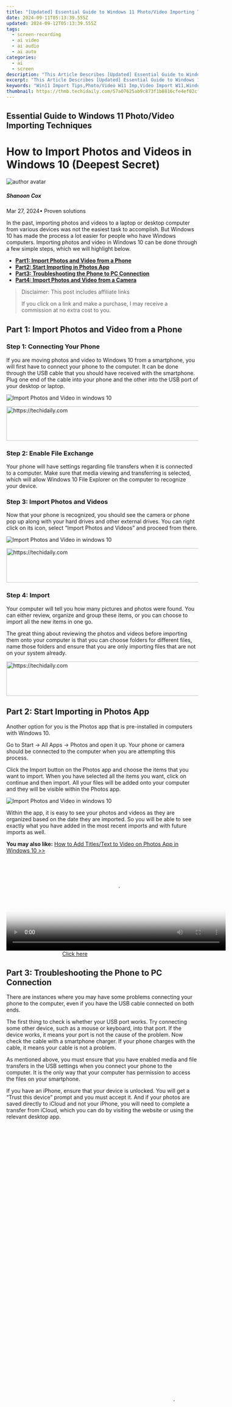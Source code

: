 ```yaml
---
title: "[Updated] Essential Guide to Windows 11 Photo/Video Importing Techniques for 2024"
date: 2024-09-11T05:13:39.555Z
updated: 2024-09-12T05:13:39.555Z
tags: 
  - screen-recording
  - ai video
  - ai audio
  - ai auto
categories: 
  - ai
  - screen
description: "This Article Describes [Updated] Essential Guide to Windows 11 Photo/Video Importing Techniques for 2024"
excerpt: "This Article Describes [Updated] Essential Guide to Windows 11 Photo/Video Importing Techniques for 2024"
keywords: "Win11 Import Tips,Photo/Video W11 Imp,Video Import W11,Windows 11 Img Import,W11 Photo Import Guide,W11 Video Importing,Win11 Imaging Techniques"
thumbnail: https://thmb.techidaily.com/57a07625ab9c873f1b8816cfe4ef02cf1a6f9bda4b7acdd0899c793b0d810b70.jpg
---
```


## Essential Guide to Windows 11 Photo/Video Importing Techniques

# How to Import Photos and Videos in Windows 10 (Deepest Secret)

![author avatar](https://images.wondershare.com/filmora/article-images/shannon-cox.jpg)

##### Shanoon Cox

 Mar 27, 2024• Proven solutions

In the past, importing photos and videos to a laptop or desktop computer from various devices was not the easiest task to accomplish. But Windows 10 has made the process a lot easier for people who have Windows computers. Importing photos and video in Windows 10 can be done through a few simple steps, which we will highlight below.

* [**Part1: Import Photos and Video from a Phone**](#part1)
* [**Part2: Start Importing in Photos App**](#part2)
* [**Part3: Troubleshooting the Phone to PC Connection**](#part3)
* [**Part4: Import Photos and Video from a Camera**](#part4)


>  Disclaimer: This post includes affiliate links
>
>  If you click on a link and make a purchase, I may receive a commission at no extra cost to you.
>



## Part 1: Import Photos and Video from a Phone

### Step 1: Connecting Your Phone

If you are moving photos and video to Windows 10 from a smartphone, you will first have to connect your phone to the computer. It can be done through the USB cable that you should have received with the smartphone. Plug one end of the cable into your phone and the other into the USB port of your desktop or laptop.

![Import Photos and Video in windows 10](https://images.wondershare.com/filmora/article-images/usb-cable.jpg)





<!-- affiliate ads begin -->
<a href="https://appsumo.8odi.net/c/5597632/2128844/7443" target="_top" id="2128844">
  <img src="//a.impactradius-go.com/display-ad/7443-2128844" border="0" alt="https://techidaily.com" width="728" height="90"/>
</a>
<img height="0" width="0" src="https://appsumo.8odi.net/i/5597632/2128844/7443" style="position:absolute;visibility:hidden;" border="0" />
<!-- affiliate ads end -->




### Step 2: Enable File Exchange

Your phone will have settings regarding file transfers when it is connected to a computer. Make sure that media viewing and transferring is selected, which will allow Windows 10 File Explorer on the computer to recognize your device.

### Step 3: Import Photos and Videos

Now that your phone is recognized, you should see the camera or phone pop up along with your hard drives and other external drives. You can right click on its icon, select “Import Photos and Videos” and proceed from there.

![Import Photos and Video in windows 10](https://images.wondershare.com/filmora/article-images/import-video-photos-to-windows-10.jpg)





<!-- affiliate ads begin -->
<a href="https://ephamedtechinc.pxf.io/c/5597632/2137203/26400" target="_top" id="2137203">
  <img src="//a.impactradius-go.com/display-ad/26400-2137203" border="0" alt="https://techidaily.com" width="728" height="90"/>
</a>
<img height="0" width="0" src="https://ephamedtechinc.pxf.io/i/5597632/2137203/26400" style="position:absolute;visibility:hidden;" border="0" />
<!-- affiliate ads end -->




### Step 4: Import

Your computer will tell you how many pictures and photos were found. You can either review, organize and group these items, or you can choose to import all the new items in one go.

The great thing about reviewing the photos and videos before importing them onto your computer is that you can choose folders for different files, name those folders and ensure that you are only importing files that are not on your system already.





<!-- affiliate ads begin -->
<a href="https://unicoeye.pxf.io/c/5597632/2121334/18498" target="_top" id="2121334">
  <img src="//a.impactradius-go.com/display-ad/18498-2121334" border="0" alt="https://techidaily.com" width="728" height="90"/>
</a>
<img height="0" width="0" src="https://unicoeye.pxf.io/i/5597632/2121334/18498" style="position:absolute;visibility:hidden;" border="0" />
<!-- affiliate ads end -->




## Part 2: Start Importing in Photos App

Another option for you is the Photos app that is pre-installed in computers with Windows 10.

Go to Start -> All Apps -> Photos and open it up. Your phone or camera should be connected to the computer when you are attempting this process.

Click the Import button on the Photos app and choose the items that you want to import. When you have selected all the items you want, click on continue and then import. All your files will be added onto your computer and they will be visible within the Photos app.

![Import Photos and Video in windows 10](https://images.wondershare.com/filmora/article-images/import-photos-video-from-photos-app.jpg)

Within the app, it is easy to see your photos and videos as they are organized based on the date they are imported. So you will be able to see exactly what you have added in the most recent imports and with future imports as well.

**You may also like:** [How to Add Titles/Text to Video on Photos App in Windows 10 >>](https://tools.techidaily.com/wondershare/filmora/download/)





<!-- affiliate ads begin -->
<span id="1982499">
					<video width="576" height="240" style="cursor:pointer"
           poster="//a.impactradius-go.com/display-clicktoplayimage/1982499.png"
           onclick="if(!this.playClicked){this.play();this.setAttribute('controls',true);this.playClicked=true;}">
	   <source src="//a.impactradius-go.com/display-ad/22993-1982499">
	   <img src="//a.impactradius-go.com/display-clicktoplayimage/1982499.png" style="border: none; height: 100%; width: 100%; object-fit: contain">
	</video>
	<div style="width:360px;text-align:center"><a href="javascript:window.open(decodeURIComponent('https%3A%2F%2Fhomestyler.sjv.io%2Fc%2F5597632%2F1982499%2F22993'), '_blank');void(0);">Click here</a></div>
</span>
<img height="0" width="0" src="https://imp.pxf.io/i/5597632/1982499/22993" style="position:absolute;visibility:hidden;" border="0" />
<!-- affiliate ads end -->




## Part 3: Troubleshooting the Phone to PC Connection

There are instances where you may have some problems connecting your phone to the computer, even if you have the USB cable connected on both ends.

The first thing to check is whether your USB port works. Try connecting some other device, such as a mouse or keyboard, into that port. If the device works, it means your port is not the cause of the problem. Now check the cable with a smartphone charger. If your phone charges with the cable, it means your cable is not a problem.

As mentioned above, you must ensure that you have enabled media and file transfers in the USB settings when you connect your phone to the computer. It is the only way that your computer has permission to access the files on your smartphone.

If you have an iPhone, ensure that your device is unlocked. You will get a “Trust this device” prompt and you must accept it. And if your photos are saved directly to iCloud and not your iPhone, you will need to complete a transfer from iCloud, which you can do by visiting the website or using the relevant desktop app.





<!-- affiliate ads begin -->
<span id="1424527">
					<video width="864" height="1536" style="cursor:pointer"
           poster="//a.impactradius-go.com/display-clicktoplayimage/1424527.png"
           onclick="if(!this.playClicked){this.play();this.setAttribute('controls',true);this.playClicked=true;}">
	   <source src="//a.impactradius-go.com/display-ad/16446-1424527">
	   <img src="//a.impactradius-go.com/display-clicktoplayimage/1424527.png" style="border: none; height: 100%; width: 100%; object-fit: contain">
	</video>
	<div style="width:540px;text-align:center"><a href="javascript:window.open(decodeURIComponent('https%3A%2F%2Flaganoo.pxf.io%2Fc%2F5597632%2F1424527%2F16446'), '_blank');void(0);">Click here</a></div>
</span>
<img height="0" width="0" src="https://imp.pxf.io/i/5597632/1424527/16446" style="position:absolute;visibility:hidden;" border="0" />
<!-- affiliate ads end -->




## Part 4: Import Photos and Video from a Camera

Those who are importing photos and videos from a camera rather than a smartphone can use the above options as well. Both Windows 10 File Explorer and the Photos app will be compatible with your camera, provided it can connect through a USB cable and a USB port on the computer.

Connect the camera to your phone and then follow the above steps to import your media content.

![Import Photos and Video in windows 10](https://images.wondershare.com/filmora/article-images/import-photos-video-from-camera.jpg)





<!-- affiliate ads begin -->
<a href="https://ephamedtechinc.pxf.io/c/5597632/2136615/26400" target="_top" id="2136615">
  <img src="//a.impactradius-go.com/display-ad/26400-2136615" border="0" alt="https://techidaily.com" width="728" height="90"/>
</a>
<img height="0" width="0" src="https://ephamedtechinc.pxf.io/i/5597632/2136615/26400" style="position:absolute;visibility:hidden;" border="0" />
<!-- affiliate ads end -->








<!-- affiliate ads begin -->
<a href="https://ephamedtechinc.pxf.io/c/5597632/2135474/26400" target="_top" id="2135474">
  <img src="//a.impactradius-go.com/display-ad/26400-2135474" border="0" alt="https://techidaily.com" width="600" height="90"/>
</a>
<img height="0" width="0" src="https://ephamedtechinc.pxf.io/i/5597632/2135474/26400" style="position:absolute;visibility:hidden;" border="0" />
<!-- affiliate ads end -->




## Conclusion

If you own a Windows 10 desktop or laptop, it is very easy to connect a smartphone or digital camera to your computer. Then you will be able to use File Explorer or the built in Photos app to access and download your photos and videos. Adding your content to the computer lets you save the files, share them with friends, edit them using programs like Photoshop, or save space on your smartphone/camera.

![author avatar](https://images.wondershare.com/filmora/article-images/shannon-cox.jpg)

Shanoon Cox

Shanoon Cox is a writer and a lover of all things video.

Follow @Shanoon Cox


<ins class="adsbygoogle"
     style="display:block"
     data-ad-format="autorelaxed"
     data-ad-client="ca-pub-7571918770474297"
     data-ad-slot="1223367746"></ins>



<ins class="adsbygoogle"
     style="display:block"
     data-ad-client="ca-pub-7571918770474297"
     data-ad-slot="8358498916"
     data-ad-format="auto"
     data-full-width-responsive="true"></ins>






<span class="atpl-alsoreadstyle">Also read:</span>
<div><ul>
<li><a href="https://fox-friendly.techidaily.com/new-2024-approved-combining-youtube-harmonies-in-moving-images/"><u>[New] 2024 Approved Combining YouTube Harmonies in Moving Images</u></a></li>
<li><a href="https://eaxpv-info.techidaily.com/new-2024-approved-flv-to-youtubes-master-the-art-of-video-transformation-with-these-top-tools/"><u>[New] 2024 Approved Flv to Youtubes Master the Art of Video Transformation with These Top Tools</u></a></li>
<li><a href="https://fox-info.techidaily.com/new-2024-approved-smart-shopping-top-6-low-cost-action-cams-under-100/"><u>[New] 2024 Approved Smart Shopping Top 6 Low-Cost ACTION Cams Under $100</u></a></li>
<li><a href="https://fox-info.techidaily.com/new-2024-approved-the-key-to-smooth-segments-crossfade-logic-pro-steps/"><u>[New] 2024 Approved The Key to Smooth Segments Crossfade Logic Pro Steps</u></a></li>
<li><a href="https://fox-info.techidaily.com/new-2024-approved-your-ultimate-resource-steps-to-free-premium-image-use/"><u>[New] 2024 Approved Your Ultimate Resource Steps to Free Premium Image Use</u></a></li>
<li><a href="https://fox-info.techidaily.com/new-easy-laughs-await-best-free-meme-samples-for-2024/"><u>[New] Easy Laughs Await Best FREE Meme Samples for 2024</u></a></li>
<li><a href="https://eaxpv-info.techidaily.com/new-from-beginner-to-expert-a-comprehensive-guide-to-looping-your-favorite-vids-for-2024/"><u>[New] From Beginner to Expert A Comprehensive Guide to Looping Your Favorite Vids for 2024</u></a></li>
<li><a href="https://fox-info.techidaily.com/new-in-2024-orchestrating-originality-top-8-schools-for-story-innovation/"><u>[New] In 2024, Orchestrating Originality Top 8 Schools for Story Innovation</u></a></li>
<li><a href="https://fox-info.techidaily.com/new-in-2024-top-strategies-to-maximize-win11-usage/"><u>[New] In 2024, Top Strategies to Maximize Win11 Usage</u></a></li>
<li><a href="https://fox-info.techidaily.com/new-simulate-hand-held-camera-effects-in-photoshop/"><u>[New] Simulate Hand-Held Camera Effects in Photoshop</u></a></li>
<li><a href="https://fox-info.techidaily.com/new-superior-video-cameras-previewed/"><u>[New] Superior Video Cameras Previewed</u></a></li>
<li><a href="https://fox-info.techidaily.com/new-transition-videos-to-tweets-effortlessly-for-2024/"><u>[New] Transition Videos to Tweets Effortlessly for 2024</u></a></li>
<li><a href="https://fox-info.techidaily.com/updated-2024-approved-chasing-deals-on-vr-gear-in-china/"><u>[Updated] 2024 Approved Chasing Deals on VR Gear in China</u></a></li>
<li><a href="https://fox-info.techidaily.com/updated-2024-approved-comic-creators-charter-zero-cost-endless-laughs/"><u>[Updated] 2024 Approved Comic Creators' Charter Zero Cost, Endless Laughs</u></a></li>
<li><a href="https://facebook-video-recording.techidaily.com/updated-2024-approved-real-time-transmission-of-recorded-content-on-social-media-via-facebook/"><u>[Updated] 2024 Approved Real-Time Transmission of Recorded Content on Social Media via Facebook</u></a></li>
<li><a href="https://youtube-zero.techidaily.com/ed-2024-approved-unlocking-secrets-to-compelling-youtube-live-thumbnails/"><u>[Updated] 2024 Approved Unlocking Secrets to Compelling YouTube Live Thumbnails</u></a></li>
<li><a href="https://facebook-video-share.techidaily.com/updated-all-time-highest-chart-youtubes-premier-video-list-for-2024/"><u>[Updated] All-Time Highest Chart YouTube's Premier Video List for 2024</u></a></li>
<li><a href="https://tiktok-video-recordings.techidaily.com/updated-crafting-memorable-content-the-essentials-of-20-intriguing-tiktok-captions/"><u>[Updated] Crafting Memorable Content The Essentials of 20 Intriguing TikTok Captions</u></a></li>
<li><a href="https://fox-info.techidaily.com/updated-in-2024-obsessed-with-broadcasting-choose-between-xsplit-and-obs/"><u>[Updated] In 2024, Obsessed with Broadcasting? Choose Between XSplit & OBS</u></a></li>
<li><a href="https://vimeo-videos.techidaily.com/updated-in-2024-seamless-online-media-dissemination-on-vimeo/"><u>[Updated] In 2024, Seamless Online Media Dissemination on Vimeo</u></a></li>
<li><a href="https://fox-info.techidaily.com/updated-in-2024-streamlined-steps-simplifying-fishy-voice-swaps-on-windows-pcs/"><u>[Updated] In 2024, Streamlined Steps Simplifying Fishy Voice Swaps on Windows PCs</u></a></li>
<li><a href="https://fox-info.techidaily.com/updated-in-2024-streamlining-social-sessions-with-zoom-and-facebook-live-techniques/"><u>[Updated] In 2024, Streamlining Social Sessions with ZOOM & Facebook Live Techniques</u></a></li>
<li><a href="https://fox-info.techidaily.com/updated-in-2024-the-best-ranked-cost-free-video-playing-software-for-pc-users-worldwide/"><u>[Updated] In 2024, The Best-Ranked, Cost-Free Video Playing Software for PC Users Worldwide</u></a></li>
<li><a href="https://fox-info.techidaily.com/updated-in-2024-ultimate-handbook-insta-to-tik-tok-connectivity/"><u>[Updated] In 2024, Ultimate Handbook Insta-to-Tik Tok Connectivity</u></a></li>
<li><a href="https://fox-blue.techidaily.com/updated-in-2024-ultrawide-vs-uhd-4k-monitors-the-experts-advice/"><u>[Updated] In 2024, UltraWide VS UHD 4K Monitors The Expert's Advice</u></a></li>
<li><a href="https://fox-info.techidaily.com/updated-skyline-secrets-expert-iphone-landscape-tips-unveiled/"><u>[Updated] Skyline Secrets Expert iPhone Landscape Tips Unveiled</u></a></li>
<li><a href="https://fox-info.techidaily.com/updated-softening-the-edges-a-guide-to-dimmed-audio-in-logic-pro/"><u>[Updated] Softening the Edges A Guide to Dimmed Audio in Logic Pro</u></a></li>
<li><a href="https://fox-info.techidaily.com/updated-the-social-media-sphere-speaking-up-to-fans/"><u>[Updated] The Social Media Sphere Speaking Up to Fans</u></a></li>
<li><a href="https://fox-info.techidaily.com/updated-the-solitary-path-to-podcast-popularity-for-2024/"><u>[Updated] The Solitary Path to Podcast Popularity for 2024</u></a></li>
<li><a href="https://visual-screen-recording.techidaily.com/updated-the-ultimate-guide-to-mov-file-handling-in-windows-11-for-2024/"><u>[Updated] The Ultimate Guide to MOV File Handling in Windows 11 for 2024</u></a></li>
<li><a href="https://fox-info.techidaily.com/updated-trailblazing-the-future-of-3d-color-grading-tools-for-2024/"><u>[Updated] Trailblazing the Future of 3D Color Grading Tools for 2024</u></a></li>
<li><a href="https://fox-info.techidaily.com/updated-ultimate-guide-9-essential-360-degree-recording-techniques/"><u>[Updated] Ultimate Guide 9 Essential 360-Degree Recording Techniques</u></a></li>
<li><a href="https://extra-tips.techidaily.com/2024-approved-a-beginners-guide-to-editing-digits-in-tiktoks/"><u>2024 Approved A Beginner’s Guide to Editing Digits in TikToks</u></a></li>
<li><a href="https://extra-hints.techidaily.com/2024-approved-building-an-engaged-youtube-community-subscribers/"><u>2024 Approved Building an Engaged Youtube Community (Subscribers)</u></a></li>
<li><a href="https://youtube-webster.techidaily.com/approved-optimal-size-strategy-for-click-driven-titles/"><u>2024 Approved Optimal Size Strategy for Click-Driven Titles</u></a></li>
<li><a href="https://screen-recording.techidaily.com/2024-approved-tech-equality-checked-expert-analysis/"><u>2024 Approved Tech Equality Checked Expert Analysis</u></a></li>
<li><a href="https://article-tips.techidaily.com/affordable-high-res-camera-options-for-2024/"><u>Affordable High-Res Camera Options for 2024</u></a></li>
<li><a href="https://extra-hints.techidaily.com/directing-emotions-choosing-sound-for-film-teasers/"><u>Directing Emotions Choosing Sound for Film Teasers</u></a></li>
<li><a href="https://win-answers.techidaily.com/enhancing-your-cs2-experience-top-tips-for-smoother-gameplay-with-optimal-fps/"><u>Enhancing Your CS2 Experience: Top Tips for Smoother Gameplay with Optimal FPS</u></a></li>
<li><a href="https://tech-savvy.techidaily.com/exclusive-insights-on-the-best-ai-phone-apps-android-plus-iphone/"><u>Exclusive Insights on the Best AI Phone Apps (Android + iPhone)</u></a></li>
<li><a href="https://fox-info.techidaily.com/fast-tracked-fine-arts-edits-made-easy-with-windows-10-paint-application-for-2024/"><u>Fast-Tracked Fine Arts Edits Made Easy with Windows 10 Paint Application for 2024</u></a></li>
<li><a href="https://howto.techidaily.com/fixes-for-apps-keep-crashing-on-motorola-edge-2023-drfone-by-drfone-fix-android-problems-fix-android-problems/"><u>Fixes for Apps Keep Crashing on Motorola Edge 2023 | Dr.fone</u></a></li>
<li><a href="https://fox-info.techidaily.com/full-featured-icloud-drive-in-sierra-comprehensive-exploration/"><u>Full-Featured iCloud Drive in Sierra – Comprehensive Exploration</u></a></li>
<li><a href="https://fake-location.techidaily.com/how-to-stop-google-chrome-from-tracking-your-location-on-honor-magic5-ultimate-drfone-by-drfone-virtual-android/"><u>How to Stop Google Chrome from Tracking Your Location On Honor Magic5 Ultimate? | Dr.fone</u></a></li>
<li><a href="https://change-location.techidaily.com/how-to-use-special-features-virtual-location-on-realme-narzo-60-5g-drfone-by-drfone-virtual-android/"><u>How To Use Special Features - Virtual Location On Realme Narzo 60 5G? | Dr.fone</u></a></li>
<li><a href="https://buynow-help.techidaily.com/hulus-subscription-key-factors-that-count/"><u>Hulu’s Subscription: Key Factors That Count</u></a></li>
<li><a href="https://review-topics.techidaily.com/in-2024-3-things-you-must-know-about-fake-snapchat-location-on-xiaomi-mix-fold-3-drfone-by-drfone-virtual-android/"><u>In 2024, 3 Things You Must Know about Fake Snapchat Location On Xiaomi Mix Fold 3 | Dr.fone</u></a></li>
<li><a href="https://extra-lessons.techidaily.com/in-2024-android-lightroom-app-breakdown-a-complete-review/"><u>In 2024, Android Lightroom App Breakdown A Complete Review</u></a></li>
<li><a href="https://fox-info.techidaily.com/in-2024-compelling-beginnings-scriptwriting-tips-for-intros/"><u>In 2024, Compelling Beginnings Scriptwriting Tips for Intros</u></a></li>
<li><a href="https://fox-info.techidaily.com/in-2024-crafting-authenticity-secrets-of-successful-video-endorsements/"><u>In 2024, Crafting Authenticity Secrets of Successful Video Endorsements</u></a></li>
<li><a href="https://fox-info.techidaily.com/in-2024-elite-selections-8-excellent-tripods-for-high-quality-4k-video/"><u>In 2024, Elite Selections 8 Excellent Tripods for High-Quality 4K Video</u></a></li>
<li><a href="https://fox-info.techidaily.com/in-2024-five-iphone-podcast-services-to-streaming/"><u>In 2024, Five iPhone Podcast Services to Streaming</u></a></li>
<li><a href="https://fox-info.techidaily.com/in-2024-gif-to-sticker-guide-mastering-conversion-on-discord-whatsapp-telegram/"><u>In 2024, GIF to Sticker Guide Mastering Conversion on Discord, WhatsApp, Telegram</u></a></li>
<li><a href="https://iphone-unlock.techidaily.com/in-2024-how-to-bypass-iphone-13-pro-max-passcode-easily-video-inside-drfone-by-drfone-ios/"><u>In 2024, How to Bypass iPhone 13 Pro Max Passcode Easily Video Inside | Dr.fone</u></a></li>
<li><a href="https://instagram-videos.techidaily.com/1716169247884-in-2024-how-to-use-the-instagram-green-screen-effect/"><u>In 2024, How to Use the Instagram Green Screen Effect</u></a></li>
<li><a href="https://phone-solutions.techidaily.com/in-2024-is-pgsharp-legal-when-you-are-playing-pokemon-on-oppo-a1x-5g-drfone-by-drfone-virtual-android/"><u>In 2024, Is pgsharp legal when you are playing pokemon On Oppo A1x 5G? | Dr.fone</u></a></li>
<li><a href="https://youtube-zero.techidaily.com/24-secrets-to-pull-out-parts-from-any-youtube-clip/"><u>In 2024, Secrets to Pull Out Parts From Any YouTube Clip</u></a></li>
<li><a href="https://fox-info.techidaily.com/in-2024-step-by-step-mastering-ppros-full-screen-preview/"><u>In 2024, Step-by-Step Mastering PPro's Full Screen Preview</u></a></li>
<li><a href="https://fox-info.techidaily.com/initiating-your-adventure-in-av1-for-2024/"><u>Initiating Your Adventure in AV1 for 2024</u></a></li>
<li><a href="https://fox-info.techidaily.com/intellectual-innovations-curated-selection-of-2024s-top-trivia-channels/"><u>Intellectual Innovations Curated Selection of 2024'S Top Trivia Channels</u></a></li>
<li><a href="https://fox-info.techidaily.com/nighttime-captures-elevating-iphone-photos/"><u>Nighttime Captures Elevating iPhone Photos</u></a></li>
<li><a href="https://extra-resources.techidaily.com/podcast-production-perfection-from-draft-to-audio-bliss/"><u>Podcast Production Perfection From Draft to Audio Bliss</u></a></li>
<li><a href="https://extra-guidance.techidaily.com/premier-parchment-creators-for-2024/"><u>Premier Parchment Creators for 2024</u></a></li>
<li><a href="https://win-solutions.techidaily.com/silent-block-world-tips-and-tricks-to-get-sound-back-in-minecraft-pc-edition/"><u>Silent Block World: Tips and Tricks to Get Sound Back in Minecraft PC Edition</u></a></li>
<li><a href="https://fox-info.techidaily.com/streamline-your-video-workflows-selecting-the-best-players/"><u>Streamline Your Video Workflows Selecting the Best Players</u></a></li>
<li><a href="https://techtrends.techidaily.com/the-complete-tutorial-on-consolidating-your-jpeg-photos-into-one-pdf-document/"><u>The Complete Tutorial on Consolidating Your JPEG Photos Into One PDF Document</u></a></li>
<li><a href="https://hardware-help.techidaily.com/the-ultimate-walkthrough-for-installing-latest-drivers-on-a-dell-xps-15-laptop/"><u>The Ultimate Walkthrough for Installing Latest Drivers on a Dell XPS 15 Laptop</u></a></li>
<li><a href="https://fox-info.techidaily.com/top-10-editing-upgrades-for-final-cut-pro-professionals/"><u>Top 10 Editing Upgrades for Final Cut Pro Professionals</u></a></li>
<li><a href="https://solve-latest.techidaily.com/top-10-mac-compatible-slide-show-creators-ultimate-guide-to-stunning-visual-presentations/"><u>Top 10 Mac-Compatible Slide Show Creators: Ultimate Guide to Stunning Visual Presentations</u></a></li>
<li><a href="https://fox-info.techidaily.com/unlock-the-mystery-of-smooth-media-imports-into-windows-10-for-2024/"><u>Unlock the Mystery of Smooth Media Imports Into Windows 10 for 2024</u></a></li>
</ul></div>




